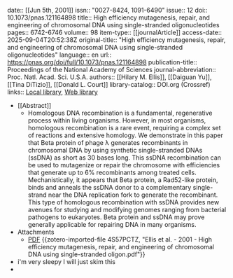 date:: [[Jun 5th, 2001]]
issn:: "0027-8424, 1091-6490"
issue:: 12
doi:: 10.1073/pnas.121164898
title:: High efficiency mutagenesis, repair, and engineering of chromosomal DNA using single-stranded oligonucleotides
pages:: 6742-6746
volume:: 98
item-type:: [[journalArticle]]
access-date:: 2025-09-04T20:52:38Z
original-title:: "High efficiency mutagenesis, repair, and engineering of chromosomal DNA using single-stranded oligonucleotides"
language:: en
url:: https://pnas.org/doi/full/10.1073/pnas.121164898
publication-title:: Proceedings of the National Academy of Sciences
journal-abbreviation:: Proc. Natl. Acad. Sci. U.S.A.
authors:: [[Hilary M. Ellis]], [[Daiguan Yu]], [[Tina DiTizio]], [[Donald L. Court]]
library-catalog:: DOI.org (Crossref)
links:: [Local library](zotero://select/library/items/IBK834SF), [Web library](https://www.zotero.org/users/6106196/items/IBK834SF)

- [[Abstract]]
	- Homologous DNA recombination is a fundamental, regenerative process
	   within living organisms. However, in most organisms, homologous
	   recombination is a rare event, requiring a complex set of reactions and
	   extensive homology. We demonstrate in this paper that Beta protein of
	   phage λ generates recombinants in chromosomal DNA by using synthetic
	   single-stranded DNAs (ssDNA) as short as 30 bases long. This ssDNA
	   recombination can be used to mutagenize or repair the chromosome with
	   efficiencies that generate up to 6% recombinants among treated cells.
	   Mechanistically, it appears that Beta protein, a Rad52-like protein,
	   binds and anneals the ssDNA donor to a complementary single-strand near
	   the DNA replication fork to generate the recombinant. This type of
	   homologous recombination with ssDNA provides new avenues for studying
	   and modifying genomes ranging from bacterial pathogens to eukaryotes.
	   Beta protein and ssDNA may prove generally applicable for repairing DNA
	   in many organisms.
- Attachments
	- [PDF](zotero://select/library/items/4S57PCTZ) {{zotero-imported-file 4S57PCTZ, "Ellis et al. - 2001 - High efficiency mutagenesis, repair, and engineering of chromosomal DNA using single-stranded oligon.pdf"}}
- i'm very sleepy I will just skim this
-